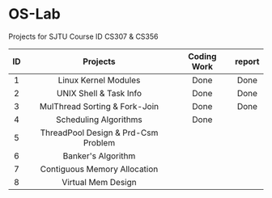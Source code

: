 # OS-Lab

Projects for SJTU Course ID CS307 & CS356

|ID| Projects | Coding Work | report |
| :------: | :------: | :---------: | :----: |
| 1 |     Linux Kernel Modules       |    Done    |   Done |
| 2 |       UNIX Shell & Task Info      |    Done    |  Done  |
| 3 |      MulThread Sorting & Fork-Join       | Done | Done | 
| 4 |       Scheduling Algorithms      |      Done  |    |
| 5 |    ThreadPool Design & Prd-Csm Problem        |        |    |
| 6 |      Banker's Algorithm       |        |    |
| 7 |    Contiguous Memory Allocation         |        |    |
| 8 |       Virtual Mem Design      |        |    |
